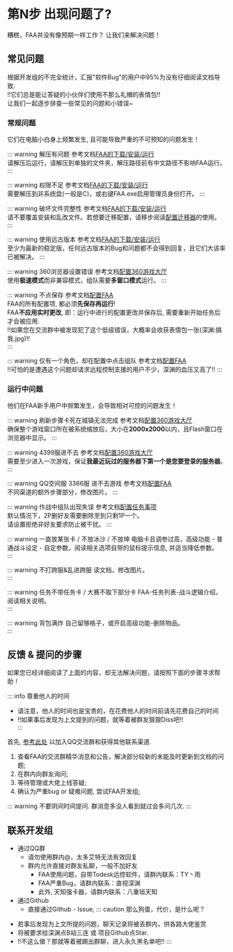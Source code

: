 # 第N步 出现问题了?

糟糕，FAA并没有像预期一样工作？
让我们来解决问题！

## 常见问题

根据开发组的不完全统计，汇报"软件Bug"的用户中95%为没有仔细阅读文档导致.  
!!它们总是能让答疑的小伙伴们使用不那么礼帽的表情包!!    
让我们一起逐步排查一些常见的问题和小错误~   

### 常规问题

它们在电脑小白身上频繁发生, 且可能导致严重的不可预知的问题发生！ 

::: warning 解压有问题
参考文档[FAA的下载/安装/运行](download.md)  
请解压后运行，请解压到单独的文件夹，解压路径前有中文路径不影响FAA运行。  
:::

::: warning 权限不足
参考文档[FAA的下载/安装/运行](download.md)  
需要解压到非系统盘(一般是C)，或右键FAA.exe启用管理员身份打开。
:::

::: warning 破坏文件完整性
参考文档[FAA的下载/安装/运行](download.md)  
请不要覆盖安装和乱改文件。若想要迁移配置，请移步阅读[配置迁移器]()的使用。
:::

::: warning 使用远古版本
参考文档[FAA的下载/安装/运行](download.md)  
至少为最新的稳定版，任何远古版本的Bug和问题都不会得到回复，且它们大该率已被解决。
:::

::: warning 360浏览器设置错误
参考文档[配置360游戏大厅](360.md)  
使用**极速模式**而非兼容模式，组队需要**多窗口模式**运行。
:::

::: warning 不点保存
参考文档[配置FAA](faa_settings.md)  
FAA的所有配置项, 都必须**先保存再运行**!   
FAA**不应用实时更改**, 即：运行中进行的配置更改并保存后, 需要重新开始任务后才会被应用.  
!!如果您在交流群中被发现犯了这个低级错误，大概率会收获表情包一张(深渊:搞我.jpg)!!  
:::

::: warning  仅有一个角色，却在配置中点击组队
参考文档[配置FAA](faa_settings.md)   
!!可怕的是遭遇这个问题却请求远程控制支援的用户不少，深渊的血压又高了!!
:::

### 运行中问题

他们在FAA新手用户中频繁发生，会导致相对可控的问题发生！

::: warning 刷新步骤卡死在城镇无法完成
参考文档[配置360游戏大厅](360.md)  
确保整个游戏窗口所在被系统缩放后，大小在**2000x2000**以内，且Flash窗口在浏览器中显示。
:::

::: warning 4399服进不去
参考文档[配置360游戏大厅](360.md)  
需要至少进入一次游戏，保证**我最近玩过的服务器下第一个是您要登录的服务器**。  
:::

::: warning QQ空间服 3366服 进不去游戏
参考文档[配置FAA](faa_settings.md)  
不同渠道的额外步骤部分，修改图片。 
:::

::: warning 作战中组队出现失误
参考文档[配置任务事项](task_settings.md)  
默认情况下，2P删好友需要删除至到只剩1P一个。  
请设置拒绝非好友要求防止被干扰。
:::

::: warning 一直放某张卡 / 不放冰沙 / 不放坤
电脑卡且调参过高，高级功能 - 普通战斗设定 - 自定参数，阅读相关选项自带的鼠标提示信息, 并适当降低参数。  
:::

::: warning 不打跨服&乱进跨服
读文档，修改图片。  
:::

::: warning 任务不带任务卡 / 大赛不取下部分卡
FAA-任务列表-战斗逻辑介绍，阅读相关说明。  
:::

::: warning 背包满炸
自己留够格子，或开启高级功能-删除物品。  
:::


## 反馈 & 提问的步骤

如果您已经详细阅读了上面的内容，却无法解决问题，请按照下面的步骤寻求帮助！  

::: info 尊重他人的时间
* 请注意，他人的时间也是宝贵的，在花费他人的时间前请先花费自己的时间
* !!如果事后发现为上文提到的问题，就等着被群友狠狠Diss吧!!  
:::

首先, [参考此处](../other/contacts.md) 以加入QQ交流群和获得其他联系渠道.

1. 查看FAA的交流群精华消息和公告，解决部分较新的未能及时更新到文档的问题;
2. 在群内向群友询问;
3. 等待管理或大佬上线答疑;
4. 确认为严重bug or 疑难问题, 尝试FAA开发组;

::: warning 不要阴间时间提问. 群消息多没人看到就过会多问几次.
:::

## 联系开发组
- 通过QQ群
    - 请勿使用群内@，太多艾特无法有效回复
    - 群内允许直接对群友私聊，一般不加好友
        - FAA使用问题，自带Todesk远控软件，请群内联系：TY丶雨
        - FAA严重Bug，请群内联系：直视深渊
        - 此外, 天知强卡器，请群内联系：八重垣天知
- 通过Github
    - 直接通过Github - Issue, 
::: caution 那么狗蛋，代价，是什么呢？
* 若事后发现为上文所提的问题，聊天记录将被丢群内，供各路大佬鉴赏
* 将被要求给深渊点B站三连 或 项目Github点Star.
* !!不这么做？那就等着被踢出群聊，进入永久黑名单吧!!
:::